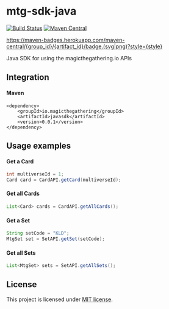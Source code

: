 mtg-sdk-java
===========

[![Build Status](https://travis-ci.org/MagicTheGathering/mtg-sdk-java.svg?branch=master)](https://travis-ci.org/MagicTheGathering/mtg-sdk-java)
[![Maven Central](https://maven-badges.herokuapp.com/maven-central/io.magicthegathering/javasdk/badge.svg?style=plastic)](https://maven-badges.herokuapp.com/maven-central/io.magicthegathering/javasdk)

https://maven-badges.herokuapp.com/maven-central/{group_id}/{artifact_id}/badge.(svg|png)?style={style}

Java SDK for using the magicthegathering.io APIs

Integration
-------

#### Maven
```maven
<dependency>
    <groupId>io.magicthegathering</groupId>
    <artifactId>javasdk</artifactId>
    <version>0.0.1</version>
</dependency>
```

Usage examples
-------

#### Get a Card
```java
int multiverseId = 1;
Card card = CardAPI.getCard(multiverseId);
```

#### Get all Cards
```java
List<Card> cards = CardAPI.getAllCards();
```

#### Get a Set
```java
String setCode = "KLD";
MtgSet set = SetAPI.getSet(setCode);
```

#### Get all Sets
```java
List<MtgSet> sets = SetAPI.getAllSets();
```

License
-------
This project is licensed under [MIT license](http://opensource.org/licenses/MIT).
